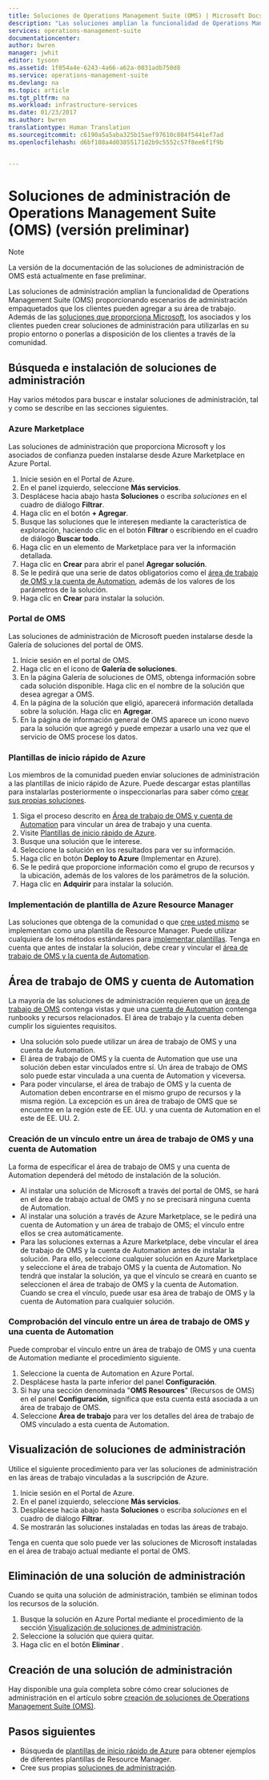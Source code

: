 ```yaml
---
title: Soluciones de Operations Management Suite (OMS) | Microsoft Docs
description: "Las soluciones amplían la funcionalidad de Operations Management Suite (OMS) proporcionando escenarios de administración empaquetados que los clientes pueden agregar a su área de trabajo OMS.  En este artículo se proporciona información sobre cómo los clientes y asociados pueden crear soluciones personalizadas."
services: operations-management-suite
documentationcenter: 
author: bwren
manager: jwhit
editor: tysonn
ms.assetid: 1f054a4e-6243-4a66-a62a-0031adb750d8
ms.service: operations-management-suite
ms.devlang: na
ms.topic: article
ms.tgt_pltfrm: na
ms.workload: infrastructure-services
ms.date: 01/23/2017
ms.author: bwren
translationtype: Human Translation
ms.sourcegitcommit: c6190a5a5aba325b15aef97610c804f5441ef7ad
ms.openlocfilehash: d6bf108a4d03855171d2b9c5552c57f8ee6f1f9b


---
```

# <a name="management-solutions-in-operations-management-suite-oms-preview"></a>Soluciones de administración de Operations Management Suite (OMS) (versión preliminar)
> [!NOTE]
> La versión de la documentación de las soluciones de administración de OMS está actualmente en fase preliminar.    
> 
> 

Las soluciones de administración amplían la funcionalidad de Operations Management Suite (OMS) proporcionando escenarios de administración empaquetados que los clientes pueden agregar a su área de trabajo.  Además de las [soluciones que proporciona Microsoft](../log-analytics/log-analytics-add-solutions.md), los asociados y los clientes pueden crear soluciones de administración para utilizarlas en su propio entorno o ponerlas a disposición de los clientes a través de la comunidad.

## <a name="finding-and-installing-management-solutions"></a>Búsqueda e instalación de soluciones de administración
Hay varios métodos para buscar e instalar soluciones de administración, tal y como se describe en las secciones siguientes.

### <a name="azure-marketplace"></a>Azure Marketplace
Las soluciones de administración que proporciona Microsoft y los asociados de confianza pueden instalarse desde Azure Marketplace en Azure Portal.

1. Inicie sesión en el Portal de Azure.
2. En el panel izquierdo, seleccione **Más servicios**.
3. Desplácese hacia abajo hasta **Soluciones** o escriba *soluciones* en el cuadro de diálogo **Filtrar**.
4. Haga clic en el botón **+ Agregar**.
5. Busque las soluciones que le interesen mediante la característica de exploración, haciendo clic en el botón **Filtrar** o escribiendo en el cuadro de diálogo **Buscar todo**.
6. Haga clic en un elemento de Marketplace para ver la información detallada.
7. Haga clic en **Crear** para abrir el panel **Agregar solución**.
8. Se le pedirá que una serie de datos obligatorios como el [área de trabajo de OMS y la cuenta de Automation](#oms-workspace-and-automation-account), además de los valores de los parámetros de la solución.
9. Haga clic en **Crear** para instalar la solución.

### <a name="oms-portal"></a>Portal de OMS
Las soluciones de administración de Microsoft pueden instalarse desde la Galería de soluciones del portal de OMS.

1. Inicie sesión en el portal de OMS.
2. Haga clic en el icono de **Galería de soluciones**.
3. En la página Galería de soluciones de OMS, obtenga información sobre cada solución disponible. Haga clic en el nombre de la solución que desea agregar a OMS.
4. En la página de la solución que eligió, aparecerá información detallada sobre la solución. Haga clic en **Agregar**.
5. En la página de información general de OMS aparece un icono nuevo para la solución que agregó y puede empezar a usarlo una vez que el servicio de OMS procese los datos.

### <a name="azure-quickstart-templates"></a>Plantillas de inicio rápido de Azure
Los miembros de la comunidad pueden enviar soluciones de administración a las plantillas de inicio rápido de Azure.  Puede descargar estas plantillas para instalarlas posteriormente o inspeccionarlas para saber cómo [crear sus propias soluciones](#creating-a-solution).

1. Siga el proceso descrito en [Área de trabajo de OMS y cuenta de Automation](#oms-workspace-and-automation-account) para vincular un área de trabajo y una cuenta.
2. Visite [Plantillas de inicio rápido de Azure](https://azure.microsoft.com/documentation/templates/).  
3. Busque una solución que le interese.
4. Seleccione la solución en los resultados para ver su información.
5. Haga clic en botón **Deploy to Azure** (Implementar en Azure).
6. Se le pedirá que proporcione información como el grupo de recursos y la ubicación, además de los valores de los parámetros de la solución.
7. Haga clic en **Adquirir** para instalar la solución.

### <a name="deploy-azure-resource-manager-template"></a>Implementación de plantilla de Azure Resource Manager
Las soluciones que obtenga de la comunidad o que [cree usted mismo](#creating-a-solution) se implementan como una plantilla de Resource Manager. Puede utilizar cualquiera de los métodos estándares para [implementar plantillas](../azure-resource-manager/resource-group-template-deploy-portal.md).  Tenga en cuenta que antes de instalar la solución, debe crear y vincular el [área de trabajo de OMS y la cuenta de Automation](#oms-workspace-and-automation-account).

## <a name="oms-workspace-and-automation-account"></a>Área de trabajo de OMS y cuenta de Automation
La mayoría de las soluciones de administración requieren que un [área de trabajo de OMS](../log-analytics/log-analytics-manage-access.md) contenga vistas y que una [cuenta de Automation](../automation/automation-security-overview.md#automation-account-overview) contenga runbooks y recursos relacionados. El área de trabajo y la cuenta deben cumplir los siguientes requisitos.

* Una solución solo puede utilizar un área de trabajo de OMS y una cuenta de Automation.  
* El área de trabajo de OMS y la cuenta de Automation que use una solución deben estar vinculados entre sí. Un área de trabajo de OMS solo puede estar vinculada a una cuenta de Automation y viceversa.
* Para poder vincularse, el área de trabajo de OMS y la cuenta de Automation deben encontrarse en el mismo grupo de recursos y la misma región.  La excepción es un área de trabajo de OMS que se encuentre en la región este de EE. UU. y una cuenta de Automation en el este de EE. UU. 2.

### <a name="creating-a-link-between-an-oms-workspace-and-automation-account"></a>Creación de un vínculo entre un área de trabajo de OMS y una cuenta de Automation
La forma de especificar el área de trabajo de OMS y una cuenta de Automation dependerá del método de instalación de la solución.

* Al instalar una solución de Microsoft a través del portal de OMS, se hará en el área de trabajo actual de OMS y no se precisará ninguna cuenta de Automation.
* Al instalar una solución a través de Azure Marketplace, se le pedirá una cuenta de Automation y un área de trabajo de OMS; el vínculo entre ellos se crea automáticamente.  
* Para las soluciones externas a Azure Marketplace, debe vincular el área de trabajo de OMS y la cuenta de Automation antes de instalar la solución.  Para ello, seleccione cualquier solución en Azure Marketplace y seleccione el área de trabajo OMS y la cuenta de Automation.  No tendrá que instalar la solución, ya que el vínculo se creará en cuanto se seleccionen el área de trabajo de OMS y la cuenta de Automation.  Cuando se crea el vínculo, puede usar esa área de trabajo de OMS y la cuenta de Automation para cualquier solución. 

### <a name="verifying-the-link-between-an-oms-workspace-and-automation-account"></a>Comprobación del vínculo entre un área de trabajo de OMS y una cuenta de Automation
Puede comprobar el vínculo entre un área de trabajo de OMS y una cuenta de Automation mediante el procedimiento siguiente.

1. Seleccione la cuenta de Automation en Azure Portal.
2. Desplácese hasta la parte inferior del panel **Configuración**.
3. Si hay una sección denominada "**OMS Resources**" (Recursos de OMS) en el panel **Configuración**, significa que esta cuenta está asociada a un área de trabajo de OMS.
4. Seleccione **Área de trabajo** para ver los detalles del área de trabajo de OMS vinculado a esta cuenta de Automation.

## <a name="listing-management-solutions"></a>Visualización de soluciones de administración
Utilice el siguiente procedimiento para ver las soluciones de administración en las áreas de trabajo vinculadas a la suscripción de Azure.

1. Inicie sesión en el Portal de Azure.
2. En el panel izquierdo, seleccione **Más servicios**.
3. Desplácese hacia abajo hasta **Soluciones** o escriba *soluciones* en el cuadro de diálogo **Filtrar**.
4. Se mostrarán las soluciones instaladas en todas las áreas de trabajo.

Tenga en cuenta que solo puede ver las soluciones de Microsoft instaladas en el área de trabajo actual mediante el portal de OMS.

## <a name="removing-a-management-solution"></a>Eliminación de una solución de administración
Cuando se quita una solución de administración, también se eliminan todos los recursos de la solución.  

1. Busque la solución en Azure Portal mediante el procedimiento de la sección [Visualización de soluciones de administración](#listing-solutions).
2. Seleccione la solución que quiera quitar.
3. Haga clic en el botón **Eliminar** .

## <a name="creating-a-management-solution"></a>Creación de una solución de administración
Hay disponible una guía completa sobre cómo crear soluciones de administración en el artículo sobre [creación de soluciones de Operations Management Suite (OMS)](operations-management-suite-solutions-creating.md). 

## <a name="next-steps"></a>Pasos siguientes
* Búsqueda de [plantillas de inicio rápido de Azure](https://azure.microsoft.com/documentation/templates) para obtener ejemplos de diferentes plantillas de Resource Manager.
* Cree sus propias [soluciones de administración](operations-management-suite-solutions-creating.md).




<!--HONumber=Dec16_HO4-->


